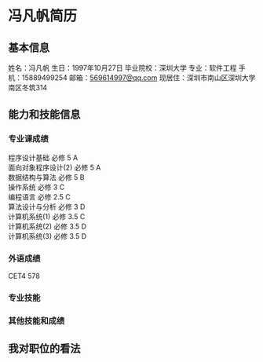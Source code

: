 # 冯凡帆简历
## 基本信息
姓名：冯凡帆
生日：1997年10月27日
毕业院校：深圳大学
专业：软件工程
手机：15889499254
邮箱：569614997@qq.com
现居住：深圳市南山区深圳大学南区冬筑314
## 能力和技能信息
### 专业课成绩
程序设计基础	必修	5	A		
面向对象程序设计(2)	必修	5	A	
数据结构与算法	必修	5	B	
操作系统	必修	3	C	
编程语言	必修	2.5	C		
算法设计与分析	必修	3	D	
计算机系统(1)	必修	3.5	C	
计算机系统(2)	必修	3.5	D	
计算机系统(3)	必修	3.5	D	
### 外语成绩
CET4 578 
### 专业技能
### 其他技能和成绩
## 我对职位的看法



